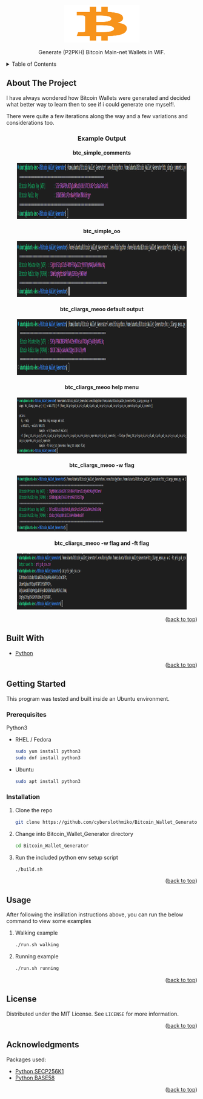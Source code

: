 <div id="top"></div>

<!-- PROJECT LOGO -->
<br />
<div align="center">
  <a href="https://github.com/CyberSlothMiko/Bitcoin_Wallet_Generator">
    <img src="images/Logo.png" alt="Logo" width="200" height="99">
  </a>
  <p align="center">
    Generate (P2PKH) Bitcoin Main-net Wallets in WIF.
  </p>
</div>



<!-- TABLE OF CONTENTS -->
<details>
  <summary>Table of Contents</summary>
  <ol>
    <li>
      <a href="#about-the-project">About The Project</a>
      <ul>
        <li><a href="#built-with">Built With</a></li>
      </ul>
    </li>
    <li>
      <a href="#getting-started">Getting Started</a>
      <ul>
        <li><a href="#prerequisites">Prerequisites</a></li>
        <li><a href="#installation">Installation</a></li>
      </ul>
    </li>
    <li><a href="#usage">Usage</a></li>
    <li><a href="#license">License</a></li>
    <li><a href="#acknowledgments">Acknowledgments</a></li>
  </ol>
</details>


<!-- ABOUT THE PROJECT -->
## About The Project

I have always wondered how Bitcoin Wallets were generated and decided what better way to learn then to see if i could generate one myself!.

There were quite a few iterations along the way and a few variations and considerations too.

<div align="center"><h3>Example Output</h3></div>
<div align="center"><h4>btc_simple_comments</h4></div>
<div align="center">
  <img src="images/btc_simple_comments.png" alt="Logo" width="448" height="147">
</div>
<div align="center"><h4>btc_simple_oo</h4></div>
<div align="center">
  <img src="images/btc_simple_oo.png" alt="Logo" width="448" height="147">
</div>
<div align="center"><h4>btc_cliargs_meoo default output</h4></div>
<div align="center">
  <img src="images/btc_cliargs_meoo_1.png" alt="Logo" width="448" height="147">
</div>
<div align="center"><h4>btc_cliargs_meoo help menu</h4></div>
<div align="center">
  <img src="images/btc_cliargs_meoo_2.png" alt="Logo" width="448" height="147">
</div>
<div align="center"><h4>btc_cliargs_meoo -w flag </h4></div>
<div align="center">
  <img src="images/btc_cliargs_meoo_3.png" alt="Logo" width="448" height="147">
</div>
<div align="center"><h4>btc_cliargs_meoo -w flag and -ft flag</h4></div>
<div align="center">
  <img src="images/btc_cliargs_meoo_4.png" alt="Logo" width="448" height="147">
</div>

<p align="right">(<a href="#top">back to top</a>)</p>


## Built With

* [Python](https://www.python.org/)

<p align="right">(<a href="#top">back to top</a>)</p>


<!-- GETTING STARTED -->
## Getting Started

This program was tested and built inside an Ubuntu environment.
### Prerequisites
Python3
* RHEL / Fedora
  ```sh
  sudo yum install python3
  sudo dnf install python3
  ```
* Ubuntu
  ```sh
  sudo apt install python3
  ```

### Installation

1. Clone the repo
   ```bash
   git clone https://github.com/cyberslothmiko/Bitcoin_Wallet_Generator.git
   ```
2. Change into Bitcoin_Wallet_Generator directory
   ```bash
   cd Bitcoin_Wallet_Generator
   ```
3. Run the included python env setup script
   ```bash
   ./build.sh
   ```

<p align="right">(<a href="#top">back to top</a>)</p>


<!-- USAGE EXAMPLES -->
## Usage

After following the insillation instructions above, you can run the below command to view some examples

1. Walking example
   ```bash
   ./run.sh walking
   ```
2. Running example
   ```bash
   ./run.sh running
   ```

<p align="right">(<a href="#top">back to top</a>)</p>


<!-- LICENSE -->
## License

Distributed under the MIT License. See `LICENSE` for more information.

<p align="right">(<a href="#top">back to top</a>)</p>


<!-- ACKNOWLEDGMENTS -->
## Acknowledgments

Packages used:
* [Python SECP256K1](https://pypi.org/project/secp256k1/)
* [Python BASE58](https://pypi.org/project/base58/)

<p align="right">(<a href="#top">back to top</a>)</p>